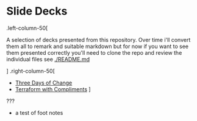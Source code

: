 
# Slide Decks

.left-column-50[

A selection of decks presented from this repository.
Over time i'll convert them all to remark and suitable markdown but for now if you want to see them presented correctly you'll need to clone the repo and review the individual files see [./README.md](https://github.com/abuxton/presentations/blob/main/README.md)


]
.right-column-50[
* [Three Days of Change](./decks/3daysofchange/index.html)
* [Terraform with Compliments](./decks/terraform-with-compliments/index.html)
]

???

- a test of foot notes

